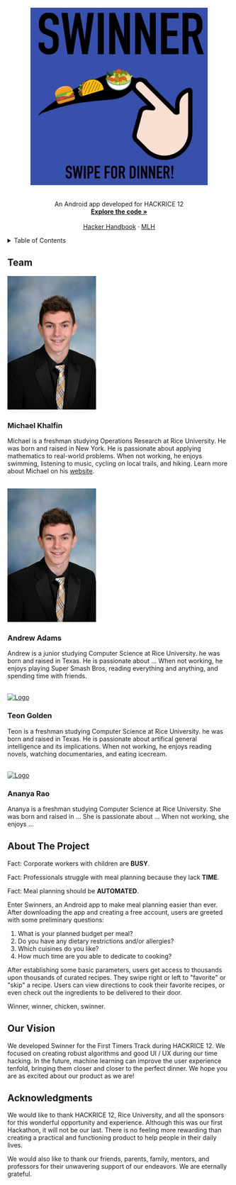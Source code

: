 <br />
<div align="center">
  <a href="https://github.com/andrewalufkin/HackRice12-swinner">
    <img src="logo.png" alt="Logo" width="400" height="400">
  </a>
  
  <br/>
  <br/>

  <p align="center">
    An Android app developed for HACKRICE 12
    <br />
    <a href="https://github.com/andrewalufkin/HackRice12-swinner"><strong>Explore the code »</strong></a>
    <br />
    <br />
    <a href="https://docs.google.com/document/d/1J_POwiH8UCxaDlHuHGAQRubZw9qrckL-QawmZjxV_p4/edit">Hacker Handbook</a>
    ·
    <a href="https://hack.mlh.io/prizes">MLH</a>
  </p>
</div>

<!-- TABLE OF CONTENTS -->
<details>
  <summary>Table of Contents</summary>
  <ol>
    <li><a href="#team">Team</a></li>
    <li><a href="#about-the-project">About The Project</a></li>
    <li><a href="#our-vision">Our Vision</a></li>
    <li><a href="#acknowledgments">Acknowledgments</a></li>
  </ol>
</details>

<!-- TEAM -->
## Team
<div align="left">
  <a href="https://github.com/andrewalufkin/HackRice12-swinner">
    <img src="michael-khalfin.png" alt="Logo" width="200" height="301">
  </a>

  <h3 align="left">Michael Khalfin</h3>

  <p align="left">
    Michael is a freshman studying Operations Research at Rice University. He was born and raised in New York. He is passionate about applying mathematics to real-world problems. When not working, he enjoys swimming, listening to music, cycling on local trails, and hiking. Learn more about Michael on his <a href="https://michael-khalfin.github.io/michael-khalfin-cv/">website</a>.
  </p>
</div>

<br />

<div align="left">
  <a href="https://github.com/andrewalufkin/HackRice12-swinner">
    <img src="michael-khalfin.png" alt="Logo" width="200" height="301">
  </a>

  <h3 align="left">Andrew Adams</h3>

  <p align="left">
    Andrew is a junior studying Computer Science at Rice University. he was born and raised in Texas. He is passionate about ... When not working, he enjoys playing Super Smash Bros, reading everything and anything, and spending time with friends.
  </p>
</div>

<br />
  
<div align="left">
  <a href="https://github.com/andrewalufkin/HackRice12-swinner">
    <img src="Teon-Golden.png" alt="Logo" width="200" height="267">
  </a>

  <h3 align="left">Teon Golden</h3>

  <p align="left">
    Teon is a freshman studying Computer Science at Rice University. he was born and raised in Texas. He is passionate about artifical general intelligence and its implications. When not working, he enjoys reading novels, watching documentaries, and eating icecream.
  </p>
</div>

<br />
  
<div align="left">
  <a href="https://github.com/andrewalufkin/HackRice12-swinner">
    <img src="Teon-Golden.png" alt="Logo" width="200" height="267">
  </a>

  <h3 align="left">Ananya Rao</h3>

  <p align="left">
    Ananya is a freshman studying Computer Science at Rice University. She was born and raised in ... She is passionate about ... When not working, she enjoys ...
  </p>
</div>

<!-- ABOUT THE PROJECT -->
## About The Project

<div align="left">
  <p align="left">
    Fact: Corporate workers with children are <strong>BUSY</strong>.
  </p>
  <p align="left">
    Fact: Professionals struggle with meal planning because they lack <strong>TIME</strong>.
  </p>
  <p align="left">
    Fact: Meal planning should be <strong>AUTOMATED</strong>.
  </p>
  <p align="left">
    Enter Swinners, an Android app to make meal planning easier than ever. After downloading the app and creating a free account, users are greeted with some preliminary questions:
    <ol>
      <li>What is your planned budget per meal?</li>
      <li>Do you have any dietary restrictions and/or allergies?</li>
      <li>Which cuisines do you like?</li>
      <li>How much time are you able to dedicate to cooking?</li>
    </ol>
    After establishing some basic parameters, users get access to thousands upon thousands of curated recipes. They swipe right or left to "favorite" or "skip" a recipe. Users can view directions to cook their favorite recipes, or even check out the ingredients to be delivered to their door.
  </p>
  <p align="left">
    Winner, winner, chicken, swinner.
  </p>
</div>

<!-- OUR VISION -->
## Our Vision
<div align="left">
  <p align="left">
    We developed Swinner for the First Timers Track during HACKRICE 12. We focused on creating robust algorithms and good UI / UX during our time hacking. In the future, machine learning can improve the user experience tenfold, bringing them closer and closer to the perfect dinner. We hope you are as excited about our product as we are!
  </p>
</div>

<!-- ACKNOWLEDGMENTS -->
## Acknowledgments

<div align="left">
  <p align="left">
    We would like to thank HACKRICE 12, Rice University, and all the sponsors for this wonderful opportunity and experience. Although this was our first Hackathon, it will not be our last. There is no feeling more rewarding than creating a practical and functioning product to help people in their daily lives.
  </p>
  <p align="left">
    We would also like to thank our friends, parents, family, mentors, and professors for their unwavering support of our endeavors. We are eternally grateful.
  </p>
</div>
